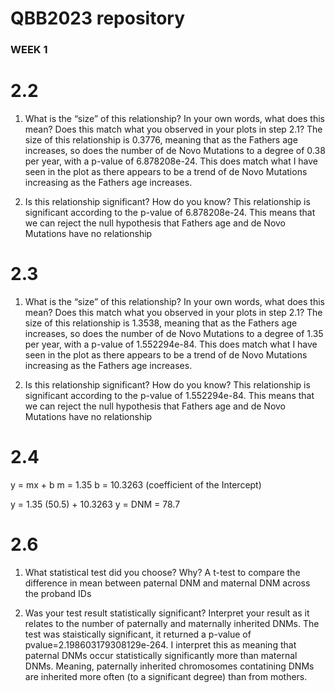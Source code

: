 # QBB2023 repository

### WEEK 1 ###
# 2.2
1) What is the “size” of this relationship? In your own words, what does this mean? Does this match what you observed in your plots in step 2.1?
The size of this relationship is 0.3776, meaning that as the Fathers age increases, so does the number of de Novo Mutations to a degree of 0.38 per year, with a p-value of 6.878208e-24. This does match what I have seen in the plot as there appears to be a trend of de Novo Mutations increasing as the Fathers age increases. 

2) Is this relationship significant? How do you know?
This relationship is significant according to the p-value of 6.878208e-24. This means that we can reject the null hypothesis that Fathers age and de Novo Mutations have no relationship

# 2.3
1) What is the “size” of this relationship? In your own words, what does this mean? Does this match what you observed in your plots in step 2.1?
The size of this relationship is 1.3538, meaning that as the Fathers age increases, so does the number of de Novo Mutations to a degree of 1.35 per year, with a p-value of 1.552294e-84. This does match what I have seen in the plot as there appears to be a trend of de Novo Mutations increasing as the Fathers age increases. 

2) Is this relationship significant? How do you know?
This relationship is significant according to the p-value of 1.552294e-84. This means that we can reject the null hypothesis that Fathers age and de Novo Mutations have no relationship

# 2.4
y = mx + b
m = 1.35
b = 10.3263 (coefficient of the Intercept)

y = 1.35 (50.5) + 10.3263
y = DNM = 78.7

# 2.6
1) What statistical test did you choose? Why?
A t-test to compare the difference in mean between paternal DNM and maternal DNM across the proband IDs

2) Was your test result statistically significant? Interpret your result as it relates to the number of paternally and maternally inherited DNMs.
The test was staistically significant, it returned a p-value of pvalue=2.198603179308129e-264. I interpret this as meaning that paternal DNMs occur statistically significantly more than maternal DNMs. Meaning, paternally inherited chromosomes contatining DNMs are inherited more often (to a significant degree) than from mothers.



